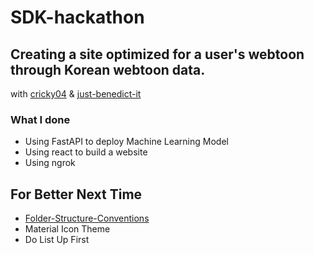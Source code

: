 # SDK-hackathon

## Creating a site optimized for a user's webtoon through Korean webtoon data.
with [cricky04](https://github.com/cricky04/devkor_ml) & [just-benedict-it](https://github.com/just-benedict-it/devkor_ml)
### What I done
- Using FastAPI to deploy Machine Learning Model
- Using react to build a website
- Using ngrok 

## For Better Next Time
- [Folder-Structure-Conventions](https://github.com/kriasoft/Folder-Structure-Conventions)
- Material Icon Theme
- Do List Up First
